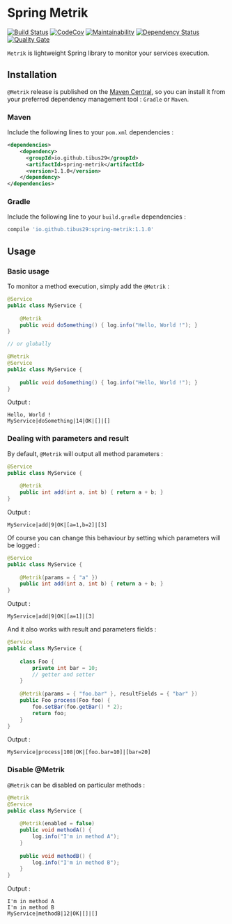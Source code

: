 # Spring Metrik
[![Build Status](https://travis-ci.org/tibus29/spring-metrik.svg?branch=master)](https://travis-ci.org/tibus29/spring-metrik)
[![CodeCov](https://codecov.io/gh/tibus29/spring-metrik/branch/master/graph/badge.svg)](https://codecov.io/gh/tibus29/spring-metrik)
[![Maintainability](https://api.codeclimate.com/v1/badges/b734eaa102d962ee179c/maintainability)](https://codeclimate.com/github/tibus29/spring-metrik/maintainability)
[![Dependency Status](https://www.versioneye.com/user/projects/5a91a8d20fb24f05aebb6f8d/badge.svg?style=flat-square)](https://www.versioneye.com/user/projects/5a91a8d20fb24f05aebb6f8d)
[![Quality Gate](https://sonarcloud.io/api/badges/gate?key=io.github.tibus29:spring-metrik)](https://sonarcloud.io/dashboard/index/io.github.tibus29:spring-metrik)

`Metrik` is lightweight Spring library to monitor your services execution. 

## Installation
`@Metrik` release is published on the [Maven Central](http://search.maven.org/#search%7Cga%7C1%7Cg%3Aio.github.tibus29%20a%3Aspring-metrik), 
so you can install it from your preferred dependency management tool : `Gradle` or `Maven`.

### Maven
Include the following lines to your `pom.xml` dependencies : 
```xml
<dependencies>
    <dependency>
      <groupId>io.github.tibus29</groupId>
      <artifactId>spring-metrik</artifactId>
      <version>1.1.0</version>
    </dependency>
</dependencies>
```

### Gradle
Include the following line to your `build.gradle` dependencies : 
```groovy
compile 'io.github.tibus29:spring-metrik:1.1.0'
```

## Usage
### Basic usage
To monitor a method execution, simply add the `@Metrik` : 
```java
@Service
public class MyService {
    
    @Metrik
    public void doSomething() { log.info("Hello, World !"); }
}

// or globally 

@Metrik
@Service
public class MyService {
    
    public void doSomething() { log.info("Hello, World !"); }
}
```
Output : 
```text
Hello, World !
MyService|doSomething|14|OK|[]|[]
```
### Dealing with parameters and result
By default, `@Metrik` will output all method parameters : 
```java
@Service
public class MyService {
    
    @Metrik
    public int add(int a, int b) { return a + b; }
}
```
Output : 
```text
MyService|add|9|OK|[a=1,b=2]|[3]
```
Of course you can change this behaviour by setting which parameters will be logged : 
```java
@Service
public class MyService {
    
    @Metrik(params = { "a" })
    public int add(int a, int b) { return a + b; }
}
```
Output : 
```text
MyService|add|9|OK|[a=1]|[3]
```
And it also works with result and parameters fields : 
```java
@Service
public class MyService {
    
    class Foo {
        private int bar = 10;
        // getter and setter
    }
    
    @Metrik(params = { "foo.bar" }, resultFields = { "bar" })
    public Foo process(Foo foo) { 
        foo.setBar(foo.getBar() * 2);
        return foo;
    }
}
```
Output :
```text
MyService|process|108|OK|[foo.bar=10]|[bar=20]
```
### Disable @Metrik
`@Metrik` can be disabled on particular methods : 
```java
@Metrik
@Service
public class MyService {
    
    @Metrik(enabled = false)
    public void methodA() {
        log.info("I'm in method A");
    }
    
    public void methodB() {
        log.info("I'm in method B");
    }
}
```
Output :
```text
I'm in method A
I'm in method B
MyService|methodB|12|OK|[]|[]
```